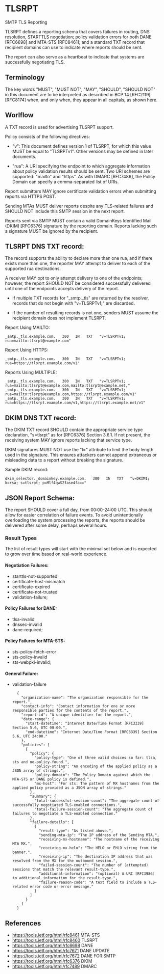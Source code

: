 TLSRPT
======

SMTP TLS Reporting

TLSRPT defines a reporting schema that covers failures in routing, DNS resolution, STARTTLS negotiation;
policy validation errors for both DANE [RFC6698] and MTA-STS [RFC8461];
and a standard TXT record that recipient domains can use to indicate where reports should be sent.

The report can also serve as a heartbeat to indicate that systems are successfully negotiating TLS.


Terminology
-----------
The key words "MUST", "MUST NOT", "MAY", "SHOULD", "SHOULD NOT" in this document are to be interpreted as described in
BCP 14 [RFC2119] [RFC8174] when, and only when, they appear in all capitals, as shown here.


Worlflow
--------

A TXT record is used for advertising TLSRPT support.

Policy consists of the following directives:

-  "v": This document defines version 1 of TLSRPT, for which this value MUST be equal to "TLSRPTv1".
Other versions may be defined in later documents.

-  "rua": A URI specifying the endpoint to which aggregate information about policy validation results should be sent.
Two URI schemes are supported: "mailto" and "https".  As with DMARC [RFC7489], 
the Policy Domain can specify a comma-separated list of URIs.

Report submitters MAY ignore certificate validation errors when submitting reports via HTTPS POST.

Sending MTAs MUST deliver reports despite any TLS-related failures and SHOULD NOT include this SMTP session in the next report.

Reports sent via SMTP MUST contain a valid DomainKeys Identified Mail (DKIM) [RFC6376] signature by the reporting domain.
Reports lacking such a signature MUST be ignored by the recipient.


TLSRPT DNS TXT record:
----------------------

The record supports the ability to declare more than one rua, and if there exists more than one,
the reporter MAY attempt to deliver to each of the supported rua destinations.

A receiver MAY opt to only attempt delivery to one of the endpoints;
however, the report SHOULD NOT be considered successfully delivered until one of the endpoints accepts delivery of the report.

- If multiple TXT records for "_smtp._tls" are returned by the resolver,
records that do not begin with "v=TLSRPTv1;" are discarded.

- If the number of resulting records is not one, senders MUST assume the recipient domain does not implement TLSRPT.

Report Using MAILTO:

    _smtp._tls.example.com.   300   IN   TXT   "v=TLSRPTv1; rua=mailto:tlsrpt@example.com"

Report Using HTTPS:

    _smtp._tls.example.com.   300   IN   TXT   "v=TLSRPTv1; rua=https://tlsrpt.example.com/v1"

Reports Using MULTIPLE:

    _smtp._tls.example.com.   300   IN   TXT   "v=TLSRPTv1; rua=mailto:tlsrpt@example.com,mailto:tlsrpt@example.net,"
    _smtp._tls.example.com.   300   IN   TXT   "v=TLSRPTv1; rua=mailto:tlsrpt@example.com,https://tlsrpt.example.com/v1"
    _smtp._tls.example.com.   300   IN   TXT   "v=TLSRPTv1; rua=https://tlsrpt.example.com/v1,https://tlsrpt.example.net/v1"


DKIM DNS TXT record:
--------------------

The DKIM TXT record SHOULD contain the appropriate service type declaration, "s=tlsrpt" as for [RFC6376] Section 3.6.1.
If not present, the receiving system MAY ignore reports lacking that service type.

DKIM signatures MUST NOT use the "l=" attribute to limit the body length used in the signature.
This ensures attackers cannot append extraneous or misleading data to a report without breaking the signature.

Sample DKIM record:

    dkim_selector._domainkey.example.com.   300   IN   TXT   "v=DKIM1; k=rsa; s=tlsrpt; p=Mlf4qwSZfase4fa=="


JSON Report Schema:
-------------------

The report SHOULD cover a full day, from 00:00-24:00 UTC.
This should allow for easier correlation of failure events.
To avoid unintentionally overloading the system processing the reports,
the reports should be delivered after some delay, perhaps several hours.

### Result Types

The list of result types will start with the minimal set below and is expected to grow over time based on real-world experience.

#### Negotiation Failures:
- starttls-not-supported
- certificate-host-mismatch
- certificate-expired
- certificate-not-trusted
- validation-failure;

#### Policy Failures for DANE:
- tlsa-invalid
- dnssec-invalid
- dane-required;

#### Policy Failures for MTA-STS:
- sts-policy-fetch-error
- sts-policy-invalid
- sts-webpki-invalid;

#### General Failure:
- validation-failure


        {
          "organization-name": "The organization responsible for the report.",
          "contact-info": "Contact information for one or more responsible parties for the contents of the report.",
          "report-id": "A unique identifier for the report.",
          "date-range": {
            "start-datetime": "Internet Date/Time Format [RFC3339] Section 5.6, UTC 00:00.",
            "end-datetime": "Internet Date/Time Format [RFC3339] Section 5.6, UTC 24:00."
          },
          "policies": [
            {
              "policy": {
                "policy-type": "One of three valid choices so far: tlsa, sts and no-policy-found.",
                "policy-string": "An encoding of the applied policy as a JSON array of strings.",
                "policy-domain": "The Policy Domain against which the MTA-STS or DANE policy is defined.",
                "mx-host": "For sts: The pattern of MX hostnames from the applied policy provided as a JSON array of strings."
              },
              "summary": {
                "total-successful-session-count": "The aggregate count of successfully negotiated TLS-enabled connections.",
                "total-failure-session-count": "The aggregate count of failures to negotiate a TLS-enabled connection."
              },
              "failure-details": [
                {
                  "result-type": "As listed above.",
                  "sending-mta-ip": "The IP address of the Sending MTA.",
                  "receiving-mx-hostname": "The hostname of the receiving MTA MX.",
                  "receiving-mx-helo": "The HELO or EHLO string from the banner.",
                  "receiving-ip": "The destination IP address that was resolved from the MX for the outbound session.",
                  "failed-session-count": "The number of (attempted) sessions that match the relevant result-type.",
                  "additional-information": "(optional) A URI [RFC3986] to additional information for the result-type.",
                  "failure-reason-code": "A text field to include a TLS-related error code or error message."
                }
              ]
            }
          ]
        }



References
----------
- https://tools.ietf.org/html/rfc8461 MTA-STS
- https://tools.ietf.org/html/rfc8460 TLSRPT
- https://tools.ietf.org/html/rfc6698 DANE
- https://tools.ietf.org/html/rfc7671 DANE UPDATE
- https://tools.ietf.org/html/rfc7672 DANE FOR SMTP
- https://tools.ietf.org/html/rfc6376 DKIM
- https://tools.ietf.org/html/rfc7489 DMARC
